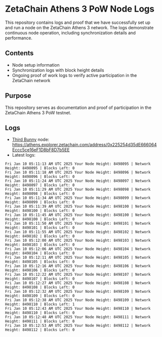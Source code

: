 # ZetaChain Athens 3 PoW Node Logs
This repository contains logs and proof that we have successfully set up and run a node on the ZetaChain Athens 3 network. The logs demonstrate continuous node operation, including synchronization details and performance.

## Contents
- Node setup information
- Synchronization logs with block height details
- Ongoing proof of work logs to verify active participation in the ZetaChain network

## Purpose
This repository serves as documentation and proof of participation in the ZetaChain Athens 3 PoW testnet.

## Logs

- [Third Bunny](https://thirdbunny.xyz/) node: https://athens.explorer.zetachain.com/address/0x225254d35dE666064Eccc5ce16eF1D8bF8D7b5EE
- Latest logs:
```
Fri Jan 10 05:11:13 AM UTC 2025 Your Node Height: 8498095 | Network Height: 8498095 | Blocks Left: 0
Fri Jan 10 05:11:18 AM UTC 2025 Your Node Height: 8498096 | Network Height: 8498096 | Blocks Left: 0
Fri Jan 10 05:11:24 AM UTC 2025 Your Node Height: 8498097 | Network Height: 8498097 | Blocks Left: 0
Fri Jan 10 05:11:29 AM UTC 2025 Your Node Height: 8498098 | Network Height: 8498098 | Blocks Left: 0
Fri Jan 10 05:11:34 AM UTC 2025 Your Node Height: 8498099 | Network Height: 8498099 | Blocks Left: 0
Fri Jan 10 05:11:39 AM UTC 2025 Your Node Height: 8498100 | Network Height: 8498100 | Blocks Left: 0
Fri Jan 10 05:11:45 AM UTC 2025 Your Node Height: 8498100 | Network Height: 8498100 | Blocks Left: 0
Fri Jan 10 05:11:50 AM UTC 2025 Your Node Height: 8498101 | Network Height: 8498101 | Blocks Left: 0
Fri Jan 10 05:11:55 AM UTC 2025 Your Node Height: 8498102 | Network Height: 8498102 | Blocks Left: 0
Fri Jan 10 05:12:00 AM UTC 2025 Your Node Height: 8498103 | Network Height: 8498103 | Blocks Left: 0
Fri Jan 10 05:12:06 AM UTC 2025 Your Node Height: 8498104 | Network Height: 8498104 | Blocks Left: 0
Fri Jan 10 05:12:11 AM UTC 2025 Your Node Height: 8498105 | Network Height: 8498105 | Blocks Left: 0
Fri Jan 10 05:12:16 AM UTC 2025 Your Node Height: 8498106 | Network Height: 8498106 | Blocks Left: 0
Fri Jan 10 05:12:22 AM UTC 2025 Your Node Height: 8498107 | Network Height: 8498107 | Blocks Left: 0
Fri Jan 10 05:12:27 AM UTC 2025 Your Node Height: 8498108 | Network Height: 8498108 | Blocks Left: 0
Fri Jan 10 05:12:32 AM UTC 2025 Your Node Height: 8498109 | Network Height: 8498109 | Blocks Left: 0
Fri Jan 10 05:12:38 AM UTC 2025 Your Node Height: 8498109 | Network Height: 8498110 | Blocks Left: 1
Fri Jan 10 05:12:43 AM UTC 2025 Your Node Height: 8498110 | Network Height: 8498110 | Blocks Left: 0
Fri Jan 10 05:12:48 AM UTC 2025 Your Node Height: 8498111 | Network Height: 8498111 | Blocks Left: 0
Fri Jan 10 05:12:53 AM UTC 2025 Your Node Height: 8498112 | Network Height: 8498112 | Blocks Left: 0
```
